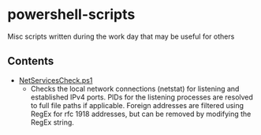 # powershell-scripts
Misc scripts written during the work day that may be useful for others

## Contents
- [NetServicesCheck.ps1](/NetServicesCheck.ps1)
  - Checks the local network connections (netstat) for listening and established IPv4 ports.  PIDs for the listening processes are resolved to full file paths if applicable. Foreign addresses are filtered using RegEx for rfc 1918 addresses, but can be removed by modifying the RegEx string.
